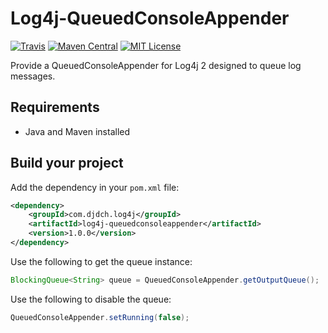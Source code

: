 Log4j-QueuedConsoleAppender
===========================

[![Travis](https://img.shields.io/travis/DjDCH/Log4j-QueuedConsoleAppender.svg)](https://travis-ci.org/DjDCH/Log4j-QueuedConsoleAppender)
[![Maven Central](https://img.shields.io/maven-central/v/com.djdch.log4j/Log4j-QueuedConsoleAppender.svg)](http://mvnrepository.com/artifact/com.djdch.log4j/Log4j-QueuedConsoleAppender)
[![MIT License](https://img.shields.io/badge/license-MIT-8469ad.svg)](https://tldrlegal.com/license/mit-license)

Provide a QueuedConsoleAppender for Log4j 2 designed to queue log messages.

Requirements
------------

* Java and Maven installed

Build your project
------------------

Add the dependency in your `pom.xml` file:

```xml
<dependency>
    <groupId>com.djdch.log4j</groupId>
    <artifactId>log4j-queuedconsoleappender</artifactId>
    <version>1.0.0</version>
</dependency>
```

Use the following to get the queue instance:

```java
BlockingQueue<String> queue = QueuedConsoleAppender.getOutputQueue();
```

Use the following to disable the queue:

```java
QueuedConsoleAppender.setRunning(false);
```
